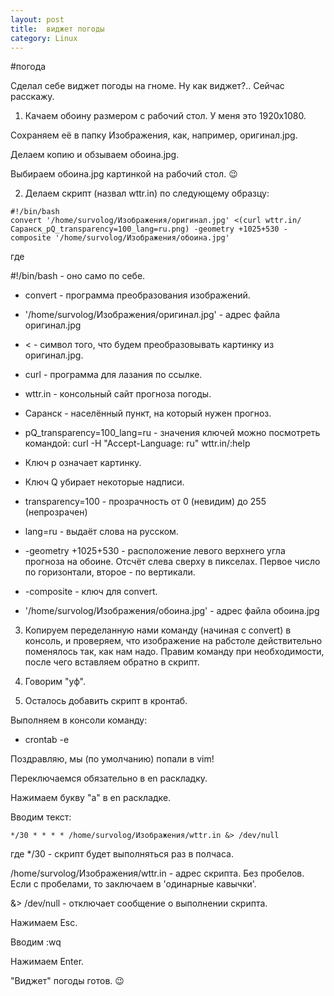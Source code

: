 ```yaml
---
layout: post
title:  виджет погоды
category: Linux
---
```


#погода


Сделал себе виджет погоды на гноме.
Ну как виджет?.. Сейчас расскажу.

1. Качаем обоину размером с рабочий стол. У меня это 1920х1080.

Сохраняем её в папку Изображения, как, например, оригинал.jpg.

Делаем копию и обзываем обоина.jpg.

Выбираем обоина.jpg картинкой на рабочий стол. 😉

2. Делаем скрипт (назвал wttr.in) по следующему образцу:
```
#!/bin/bash
convert '/home/survolog/Изображения/оригинал.jpg' <(curl wttr.in/Саранск_pQ_transparency=100_lang=ru.png) -geometry +1025+530 -composite '/home/survolog/Изображения/обоина.jpg'
```
где

#!/bin/bash - оно само по себе.

- convert - программа преобразования изображений.

- '/home/survolog/Изображения/оригинал.jpg' - адрес файла оригинал.jpg

- < - символ того, что будем преобразовывать картинку из оригинал.jpg.

- curl - программа для лазания по ссылке.

- wttr.in - консольный сайт прогноза погоды.

- Саранск - населённый пункт, на который нужен прогноз.

- pQ_transparency=100_lang=ru - значения ключей можно посмотреть командой:
curl -H "Accept-Language: ru" wttr.in/:help

- Ключ p означает картинку.

- Ключ Q убирает некоторые надписи.

- transparency=100 - прозрачность от 0 (невидим) до 255 (непрозрачен)

- lang=ru - выдаёт слова на русском.

- -geometry +1025+530 - расположение левого верхнего угла прогноза на обоине. Отсчёт слева сверху в пикселах. Первое число по горизонтали, второе - по вертикали.

- -composite - ключ для convert.

- '/home/survolog/Изображения/обоина.jpg' - адрес файла обоина.jpg

3. Копируем переделанную нами команду (начиная с convert) в консоль, и проверяем, что изображение на рабстоле действительно поменялось так, как нам надо. Правим команду при необходимости, после чего вставляем обратно в скрипт.

4. Говорим "уф".

5. Осталось добавить скрипт в кронтаб.

Выполняем в консоли команду:

- crontab -e

Поздравляю, мы (по умолчанию) попали в vim!

Переключаемся обязательно в en раскладку.

Нажимаем букву "a" в en раскладке.

Вводим текст:
```
*/30 * * * * /home/survolog/Изображения/wttr.in &> /dev/null
```
где */30 - скрипт будет выполняться раз в полчаса.

/home/survolog/Изображения/wttr.in - адрес скрипта. Без пробелов. Если с пробелами, то заключаем в 'одинарные кавычки'.

&> /dev/null - отключает сообщение о выполнении скрипта.

Нажимаем Esc.

Вводим :wq

Нажимаем Enter.

"Виджет" погоды готов. 😉


